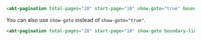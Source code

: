 ```html
<abt-pagination total-pages="20" start-page="10" show-goto="true" boundary-links="true" visible-pages="9"></abt-pagination>
```
You can also use `show-goto` instead of `show-goto="true"`.

```html
<abt-pagination total-pages="20" start-page="10" show-goto boundary-links="true" visible-pages="9"></abt-pagination>
```